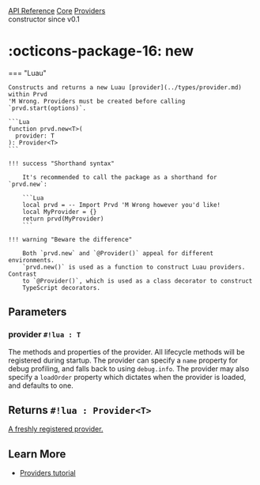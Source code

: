 <div class="pmwdoc-reference-breadcrumbs">
<a href="../../../">API Reference</a>
<a href="../../">Core</a>
<a href="../">Providers</a>
</div>

<div class="pmwdoc-reference-tags">
<span class="pmwdoc-reference-highlight">constructor</span>
<span class="pmwdoc-reference-since">since v0.1</span>
</div>

# :octicons-package-16: new

=== "Luau"

    Constructs and returns a new Luau [provider](../types/provider.md) within Prvd
    'M Wrong. Providers must be created before calling `prvd.start(options)`.

    ```Lua
    function prvd.new<T>(
      provider: T
    ): Provider<T>
    ```

    !!! success "Shorthand syntax"

        It's recommended to call the package as a shorthand for `prvd.new`:

        ```Lua
        local prvd = -- Import Prvd 'M Wrong however you'd like!
        local MyProvider = {}
        return prvd(MyProvider)
        ```

    !!! warning "Beware the difference"

        Both `prvd.new` and `@Provider()` appeal for different environments.
        `prvd.new()` is used as a function to construct Luau providers. Contrast
        to `@Provider()`, which is used as a class decorator to construct
        TypeScript decorators.

## Parameters

### provider `#!lua : T`

The methods and properties of the provider. All lifecycle methods will be
registered during startup. The provider can specify a `name` property for debug
profiling, and falls back to using `debug.info`. The provider may also specify a
`loadOrder` property which dictates when the provider is loaded, and defaults to
one.

## Returns `#!lua : Provider<T>`

[A freshly registered provider.](../types/provider.md)

## Learn More

- [Providers tutorial](../../../tutorials/fundamentals/providers.md)
